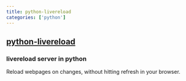 ```yaml
---
title: python-livereload
categories: ['python']
---
```

## [python-livereload](https://github.com/lepture/python-livereload)

### livereload server in python


Reload webpages on changes, without hitting refresh in your browser.
